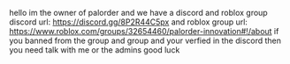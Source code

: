 hello im the owner of palorder and we have a discord and roblox group discord url: https://discord.gg/8P2R44C5px
and roblox group url: https://www.roblox.com/groups/32654460/palorder-innovation#!/about
if you banned from the group and group and your verfied in the discord then you need talk with me or the admins
good luck
